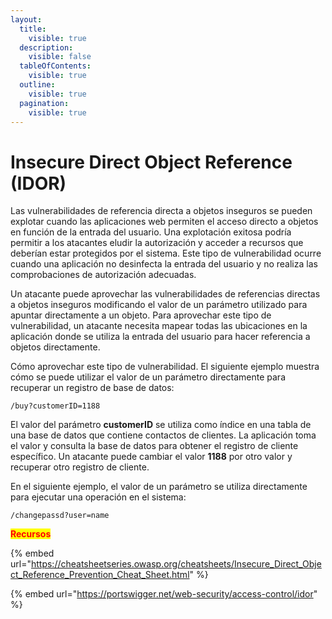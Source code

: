 ```yaml
---
layout:
  title:
    visible: true
  description:
    visible: false
  tableOfContents:
    visible: true
  outline:
    visible: true
  pagination:
    visible: true
---
```


# Insecure Direct Object Reference (IDOR)

Las vulnerabilidades de referencia directa a objetos inseguros se pueden explotar cuando las aplicaciones web permiten el acceso directo a objetos en función de la entrada del usuario. Una explotación exitosa podría permitir a los atacantes eludir la autorización y acceder a recursos que deberían estar protegidos por el sistema. Este tipo de vulnerabilidad ocurre cuando una aplicación no desinfecta la entrada del usuario y no realiza las comprobaciones de autorización adecuadas.

Un atacante puede aprovechar las vulnerabilidades de referencias directas a objetos inseguros modificando el valor de un parámetro utilizado para apuntar directamente a un objeto. Para aprovechar este tipo de vulnerabilidad, un atacante necesita mapear todas las ubicaciones en la aplicación donde se utiliza la entrada del usuario para hacer referencia a objetos directamente.

Cómo aprovechar este tipo de vulnerabilidad. El siguiente ejemplo muestra cómo se puede utilizar el valor de un parámetro directamente para recuperar un registro de base de datos:

```
/buy?customerID=1188
```

El valor del parámetro **customerID** se utiliza como índice en una tabla de una base de datos que contiene contactos de clientes. La aplicación toma el valor y consulta la base de datos para obtener el registro de cliente específico. Un atacante puede cambiar el valor **1188** por otro valor y recuperar otro registro de cliente.

En el siguiente ejemplo, el valor de un parámetro se utiliza directamente para ejecutar una operación en el sistema:

```
/changepassd?user=name
```

<mark style="color:red;">**Recursos**</mark>

{% embed url="https://cheatsheetseries.owasp.org/cheatsheets/Insecure_Direct_Object_Reference_Prevention_Cheat_Sheet.html" %}

{% embed url="https://portswigger.net/web-security/access-control/idor" %}
